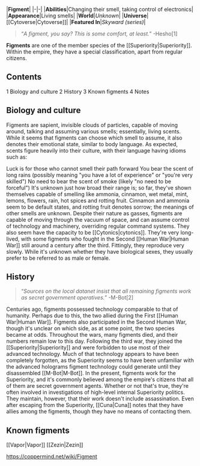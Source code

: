 |**Figment**|
|-|-|
|**Abilities**|Changing their smell, taking control of electronics|
|**Appearance**|Living smells|
|**World**|*Unknown*|
|**Universe**|[[Cytoverse\|Cytoverse]]|
|**Featured In**|*Skyward (series)*|

>“*A figment, you say? This is some comfort, at least.*”
\-Hesho[1]


**Figments** are one of the member species of the [[Superiority\|Superiority]]. Within the empire, they have a special classification, apart from regular citizens.

## Contents

1 Biology and culture
2 History
3 Known figments
4 Notes


## Biology and culture
Figments are sapient, invisible clouds of particles, capable of moving around, talking and assuming various smells; essentially, living scents. While it seems that figments can choose which smell to assume, it also denotes their emotional state, similar to body language. As expected, scents figure heavily into their culture, with their language having idioms such as:

Luck is for those who cannot smell their path forward
You bear the scent of long rains (possibly meaning "you have a lot of experience" or "you're very skilled")
No need to bear the scent of smoke (likely "no need to be forceful")
It's unknown just how broad their range is; so far, they've shown themselves capable of smelling like ammonia, cinnamon, wet metal, mint, lemons, flowers, rain, hot spices and rotting fruit. Cinnamon and ammonia seem to be default states, and rotting fruit denotes sorrow; the meanings of other smells are unknown.
Despite their nature as gasses, figments are capable of moving through the vacuum of space, and can assume control of technology and machinery, overriding regular command systems. They also seem have the capacity to be [[Cytonics\|cytonics]]. They're very long-lived, with some figments who fought in the Second [[Human War\|Human War]] still around a century after the third. Fittingly, they reproduce very slowly. While it's unknown whether they have biological sexes, they usually prefer to be referred to as male or female.

## History
>“*Sources on the local datanet insist that all remaining figments work as secret government operatives.*”
\-M-Bot[2]


Centuries ago, figments possessed technology comparable to that of humanity. Perhaps due to this, the two allied during the First [[Human War\|Human War]]. Figments also participated in the Second Human War, though it's unclear on which side, as at some point, the two species became at odds. Throughout the wars, many figments died, and their numbers remain low to this day. Following the third war, they joined the [[Superiority\|Superiority]] and were forbidden to use most of their advanced technology. Much of that technology appears to have been completely forgotten, as the Superiority seems to have been unfamiliar with the advanced holograms figment technology could generate until they disassembled [[M-Bot\|M-Bot]].
In the present, figments work for the Superiority, and it's commonly believed among the empire's citizens that all of them are secret government agents. Whether or not that's true, they're often involved in investigations of high-level internal Superiority politics. They maintain, however, that their work doesn't include assassination. Even after escaping from the Superiority, [[Cuna\|Cuna]] notes that they have allies among the figments, though they have no means of contacting them.

## Known figments
[[Vapor\|Vapor]]
[[Zezin\|Zezin]]


https://coppermind.net/wiki/Figment